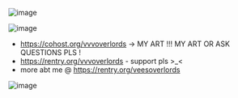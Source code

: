 ![image](https://github.com/hazbinhotel/hazbinhotel/assets/157881954/a8677543-50c4-4ad2-8fa0-65db0664639e)

![image](https://github.com/hazbinhotel/hazbinhotel/assets/157881954/be369609-4eed-4c47-b3d8-4bea3a25c68d)
- https://cohost.org/vvvoverlords -> MY ART !!! MY ART OR ASK QUESTIONS PLS !
- https://rentry.org/vvvoverlords - support pls >_<
- more abt me @ https://rentry.org/veesoverlords

![image](https://github.com/hazbinhotel/hazbinhotel/assets/157881954/8667ad5e-4fc3-4b99-93d6-b7b40439e419)
